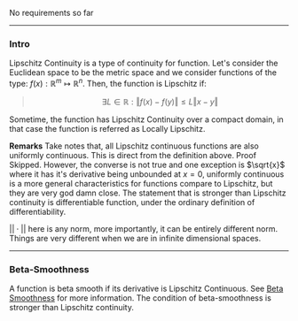 No requirements so far

---
### **Intro**

Lipschitz Continuity is a type of continuity for function. Let's consider the Euclidean space to be the metric space and we consider functions of the type: $f(x):\mathbb{R}^m\mapsto \mathbb{R}^n$. Then, the function is Lipschitz if: 

> $$
> \exists L\in \mathbb{R}: \Vert f(x) - f(y)\Vert \le L \Vert x - y\Vert
> $$

Sometime, the function has Lipschitz Continuity over a compact domain, in that case the function is referred as Locally Lipschitz. 

**Remarks**
Take notes that, all Lipschitz continuous functions are also uniformly continuous. This is direct from the definition above. Proof Skipped. However, the converse is not true and one exception is $\sqrt{x}$ where it has it's derivative being unbounded at $x = 0$, uniformly continuous is a more general characteristics for functions compare to Lipschitz, but they are very god damn close. The statement that is stronger than Lipschitz continuity is differentiable function, under the ordinary definition of differentiability. 

$||\cdot||$ here is any norm, more importantly, it can be entirely different norm. Things are very different when we are in infinite dimensional spaces. 


---
### **Beta-Smoothness**

A function is beta smooth if its derivative is Lipschitz Continuous.  See [Beta Smoothness](../../AMATH%20515%20Optimization%20Fundamentals/Basic%20Convexity/Beta%20Smoothness.md) for more information. The condition of beta-smoothness is stronger than Lipschitz continuity.

